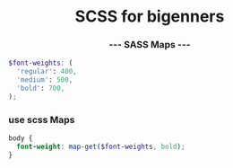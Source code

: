 <p align="center">
  <h1 align="center">SCSS for bigenners</h1>
  <h3 align="center">--- SASS Maps ---</h3>

```scss
$font-weights: (
  'regular': 400,
  'medium': 500,
  'bold': 700,
);
```

### use scss Maps

```scss
body {
  font-weight: map-get($font-weights, bold);
}
```
